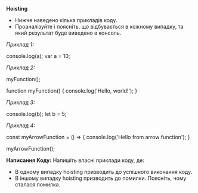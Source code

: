 **Hoisting**

* Нижче наведено кілька прикладів коду. 
* Проаналізуйте і поясніть, що відбувається в кожному випадку, та який результат буде виведено в консоль.

_Приклад 1:_

console.log(a);
var a = 10; 

_Приклад 2:_

myFunction();

function myFunction() {
console.log('Hello, world!');
} 

_Приклад 3:_

console.log(b);
let b = 5; 

_Приклад 4:_

const myArrowFunction = () => {
console.log('Hello from arrow function');
}

myArrowFunction(); 

**Написання Коду:**
Напишіть власні приклади коду, де:

* В одному випадку hoisting призводить до успішного виконання коду.
* В іншому випадку hoisting призводить до помилки. Поясніть, чому сталася помилка.
